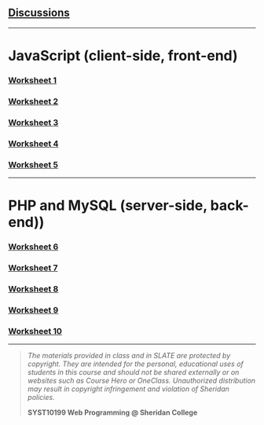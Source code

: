 ## [Discussions](https://github.com/ebajcar/web10199_worksheets/discussions)

---

# JavaScript (client-side, front-end)

### [Worksheet 1](syst10199/worksheets/set01.md)

### [Worksheet 2](syst10199/worksheets/set02.md)

### [Worksheet 3](syst10199/worksheets/set03.md)

### [Worksheet 4](syst10199/worksheets/set04.md)

### [Worksheet 5](syst10199/worksheets/set05.md)

---

# PHP and MySQL (server-side, back-end))

### [Worksheet 6](syst10199/worksheets/set06.md)

### [Worksheet 7](syst10199/worksheets/set07.md)

### [Worksheet 8](syst10199/worksheets/set08.md)

### [Worksheet 9](syst10199/worksheets/set09.md)

### [Worksheet 10](syst10199/worksheets/set10.md)

   
---
> *The materials provided in class and in SLATE are protected by copyright. They are intended for the personal, educational uses of students in this course and should not be shared externally or on websites such as Course Hero or OneClass. Unauthorized distribution may result in copyright infringement and violation of Sheridan policies.*
> 
> **SYST10199 Web Programming @ Sheridan College**


